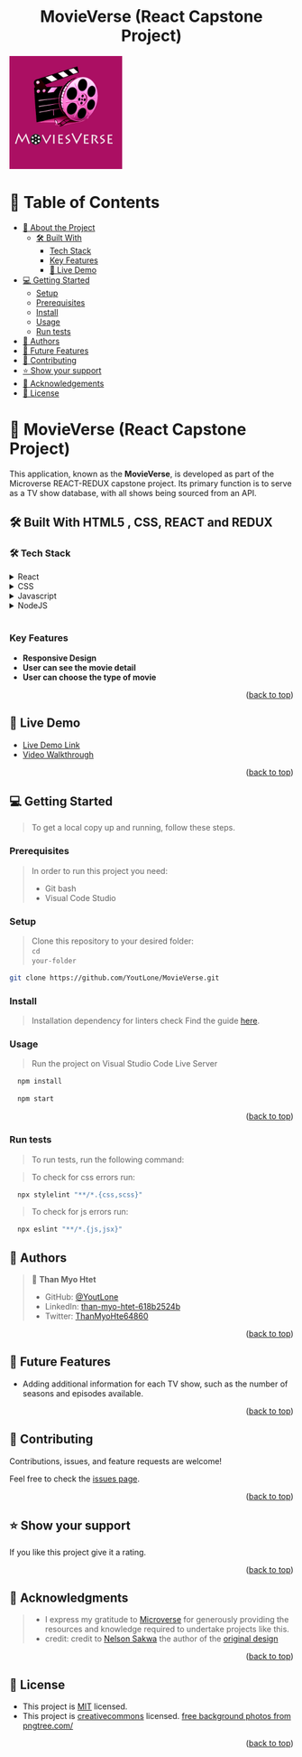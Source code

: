 <a name="readme-top"></a>

<div align="center">

  <h1><b>MovieVerse (React Capstone Project)</b></h1>

</div>

<img width="200" height="200" src="https://github.com/YoutLone/MovieVerse/blob/dev/public/assets/movie.jpg" alt="movie-verse" />

<!-- TABLE OF CONTENTS -->

# 📗 Table of Contents

- [📖 About the Project](#about-project)
  - [🛠 Built With](#built-with)
    - [Tech Stack](#tech-stack)
    - [Key Features](#key-features)
    - [🚀 Live Demo ](#-live-demo-)
- [💻 Getting Started](#getting-started)
  - [Setup](#setup)
  - [Prerequisites](#prerequisites)
  - [Install](#install)
  - [Usage](#usage)
  - [Run tests](#run-tests)
- [👥 Authors](#authors)
- [🔭 Future Features](#future-features)
- [🤝 Contributing](#contributing)
- [⭐️ Show your support](#support)
- [🙏 Acknowledgements](#acknowledgements)
- [📝 License](#license)

<!-- PROJECT DESCRIPTION -->

# 📖 MovieVerse (React Capstone Project) <a name="about-project"></a>

This application, known as the **MovieVerse**, is developed as part of the Microverse REACT-REDUX capstone project. Its primary function is to serve as a TV show database, with all shows being sourced from an API.

## 🛠 Built With <a name="built-with">HTML5 , CSS, REACT and REDUX</a>

### 🛠 Tech Stack <a name="tech-stack"></a>

<details>
  <summary>React</summary>
  <ul>
    <li><a href="https://html.com/css/#What_is_CSS">reactjs.org</a></li>
  </ul>
</details>

<details>
  <summary>CSS</summary>
  <ul>
    <li><a href="https://html.com/css/#What_is_CSS">style.css</a></li>
  </ul>
</details>

<details>
  <summary>Javascript</summary>
  <ul>
    <li><a href="https://www.javascripttutorial.net/javascript-dom/document-object-model-in-javascript/">script.js</a></li>
  </ul>
</details>

<details>
  <summary>NodeJS</summary>
  <ul>
    <li><a href="https://nodejs.org/en">Node.js</a></li>
  </ul>
</details>
<br>

<!-- Features -->

### Key Features <a name="key-features"></a>

- **Responsive Design**
- **User can see the movie detail**
- **User can choose the type of movie**

<p align="right">(<a href="#readme-top">back to top</a>)</p>

<!-- LIVE DEMO -->
## 🚀 Live Demo <a name="live-demo"></a>

- [Live Demo Link](https://movieverse-rzc1.onrender.com/)
- [Video Walkthrough](https://www.loom.com/share/7ee3a2af3c7b4b388156711ce64bd35a?sid=479c1aac-e117-4255-bb25-a18a27121004)

<p align="right">(<a href="#readme-top">back to top</a>)</p>

<!-- GETTING STARTED -->
## 💻 Getting Started <a name="getting-started"></a>

> To get a local copy up and running, follow these steps.

### Prerequisites

> In order to run this project you need:
> - Git bash
> - Visual Code Studio

### Setup
> Clone this repository to your desired folder:<br>
> <code>cd your-folder</code>
```sh
git clone https://github.com/YoutLone/MovieVerse.git
```

### Install

> Installation dependency for linters check
Find the guide [here](https://github.com/microverseinc/linters-config/tree/master/react-redux).

### Usage
> Run the project on Visual Studio Code Live Server
```sh
  npm install
```
```sh
  npm start
```

<p align="right">(<a href="#readme-top">back to top</a>)</p>

### Run tests

> To run tests, run the following command:

> To check for css errors run:
```sh
  npx stylelint "**/*.{css,scss}"
```
> To check for js errors run:
```sh
  npx eslint "**/*.{js,jsx}"
```

## 👥 Authors <a name="authors"></a>

> 👤 **Than Myo Htet**
> - GitHub: [@YoutLone](https://github.com/YoutLone)
> - LinkedIn: [than-myo-htet-618b2524b](https://linkedin.com/in/than-myo-htet-618b2524b)
> - Twitter: [ThanMyoHte64860](https://twitter.com/ThanMyoHte64860)

<p align="right">(<a href="#readme-top">back to top</a>)</p>

<!-- FUTURE FEATURES -->

## 🔭 Future Features <a name="future-features"></a>
- Adding additional information for each TV show, such as the number of seasons and episodes available.

<p align="right">(<a href="#readme-top">back to top</a>)</p>

<!-- CONTRIBUTING -->

## 🤝 Contributing <a name="contributing"></a>

Contributions, issues, and feature requests are welcome!

Feel free to check the [issues page](https://github.com/YoutLone/MovieVerse/issues).

<p align="right">(<a href="#readme-top">back to top</a>)</p>

<!-- SUPPORT -->

## ⭐️ Show your support <a name="support"></a>

If you like this project give it a rating.

<p align="right">(<a href="#readme-top">back to top</a>)</p>

<!-- ACKNOWLEDGEMENTS -->

## 🙏 Acknowledgments <a name="acknowledgements"></a>

> - I express my gratitude to [Microverse](https://www.microverse.org/) for generously providing the resources and knowledge required to undertake projects like this.
> - credit: credit to [Nelson Sakwa](https://www.behance.net/sakwadesignstudio) the author of the [original design](https://www.behance.net/gallery/31579789/Ballhead-App-(Free-PSDs))

<p align="right">(<a href="#readme-top">back to top</a>)</p>

<!-- LICENSE -->

## 📝 License <a name="license"></a>

- This project is [MIT](https://github.com/YoutLone/MovieVerse/blob/main/LICENSE) licensed.
- This project is [creativecommons](https://creativecommons.org/licenses/by-nc/4.0/) licensed.
  <a href='https://pngtree.com/free-backgrounds'>free background photos from pngtree.com/</a>

<p align="right">(<a href="#readme-top">back to top</a>)</p>
